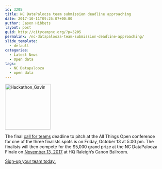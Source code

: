 ```yaml
---
id: 3205
title: NC DataPalooza team submission deadline approaching
date: 2017-10-11T09:26:07+00:00
author: Jason Hibbets
layout: post
guid: http://citycampnc.org/?p=3205
permalink: /nc-datapalooza-team-submission-deadline-approaching/
slide_template:
  - default
categories:
  - Latest News
  - Open data
tags:
  - NC Datapalooza
  - open data
---
```

<img class="alignright size-thumbnail wp-image-2279" src="http://citycampnc.org/wp-content/uploads/2016/09/18843631491_08f99d1f8b_z-150x150.jpg" alt="Hackathon_Gavin" width="150" height="150" data-id="2279" />

The final <a href="https://docs.google.com/forms/d/e/1FAIpQLSdcEP2A3yDzJlmqOPrXbMyyyDbOYS0D_nXfmzcrhS_fqO4GCQ/viewform" target="_blank" rel="noopener">call for teams</a> deadline to pitch at the All Things Open conference for one of the three finalists spots is on Friday, October 13 at 5:00 pm. The finalists will then compete for the $5,000 grand prize at the NC DataPalooza Finale on [November 13, 2017](https://www.eventbrite.com/e/nc-datapalooza-2017-tickets-38259132094) at HQ Raleigh’s Canon Ballroom.

<a href="https://docs.google.com/forms/d/e/1FAIpQLSdcEP2A3yDzJlmqOPrXbMyyyDbOYS0D_nXfmzcrhS_fqO4GCQ/viewform" target="_blank" rel="noopener">Sign-up your team today. </a>